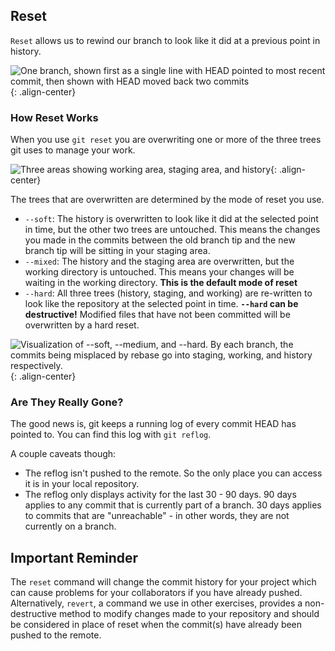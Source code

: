 [//]: # "This is used in the Git Out of Trouble course"

## Reset

 `Reset` allows us to rewind our branch to look like it did at a previous point in history.

 ![One branch, shown first as a single line with HEAD pointed to most recent commit, then shown with HEAD moved back two commits]({{site.baseurl}}/images/reset-visual.jpg){: .align-center}

### How Reset Works

 When you use `git reset` you are overwriting one or more of the three trees git uses to manage your work.

 ![Three areas showing working area, staging area, and history]({{site.baseurl}}/images/two-stage-commit-a.jpg){: .align-center}

 The trees that are overwritten are determined by the mode of reset you use.

 - `--soft`: The history is overwritten to look like it did at the selected point in time, but the other two trees are untouched. This means the changes you made in the commits between the old branch tip and the new branch tip will be sitting in your staging area.
 - `--mixed`: The history and the staging area are overwritten, but the working directory is untouched. This means your changes will be waiting in the working directory. **This is the default mode of reset**
 - `--hard`: All three trees (history, staging, and working) are re-written to look like the repository at the selected point in time. **`--hard` can be destructive!** Modified files that have not been committed will be overwritten by a hard reset.

 ![Visualization of --soft, --medium, and --hard. By each branch, the commits being misplaced by rebase go into staging, working, and history respectively.]({{site.baseurl}}/images/reset-modes.jpg){: .align-center}

### Are They Really Gone?

 The good news is, git keeps a running log of every commit HEAD has pointed to. You can find this log with `git reflog`.

 A couple caveats though:

 - The reflog isn't pushed to the remote. So the only place you can access it is in your local repository.
 - The reflog only displays activity for the last 30 - 90 days. 90 days applies to any commit that is currently part of a branch. 30 days applies to commits that are "unreachable" - in other words, they are not currently on a branch.

## Important Reminder

 The `reset` command will change the commit history for your project which can cause problems for your collaborators if you have already pushed. Alternatively, `revert`, a command we use in other exercises, provides a non-destructive method to modify changes made to your repository and should be considered in place of reset when the commit(s) have already been pushed to the remote.
